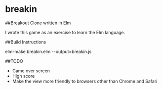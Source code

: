 # breakin

##Breakout Clone written in Elm

I wrote this game as an exercise to learn the Elm language.

##Build Instructions

elm-make breakin.elm --output=breakin.js

##TODO

- Game over screen
- High score
- Make the view more friendly to browsers other than Chrome and Safari
